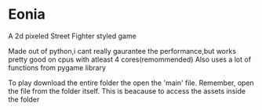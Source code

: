 # Eonia
A 2d pixeled Street Fighter styled game

Made out of python,i cant really gaurantee the performance,but works pretty good on cpus with atleast 4 cores(remommended)
Also uses a lot of functions from pygame library

To play download the entire folder the open the 'main' file.
Remember, open the file from the folder itself.
This is beacause to access the assets inside the folder
